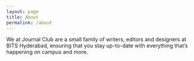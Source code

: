```yaml
---
layout: page
title: About
permalink: /about
---
```


We at Journal Club are a small family of writers, editors and designers at BITS Hyderabad, ensuring that you stay up-to-date with everything that’s happening on campus and more.
